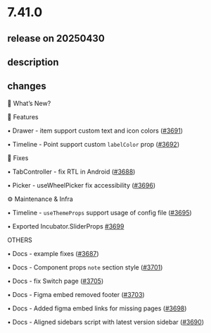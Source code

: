 # 7.41.0

## release on 20250430
## description
## changes
🚀 What’s New?

🎁 Features

• Drawer - item support custom text and icon colors (<a class="issue-link js-issue-link" data-error-text="Failed to load title" data-id="3011203514" data-permission-text="Title is private" data-url="https://github.com/wix/react-native-ui-lib/issues/3691" data-hovercard-type="pull_request" data-hovercard-url="/wix/react-native-ui-lib/pull/3691/hovercard" href="https://github.com/wix/react-native-ui-lib/pull/3691">#3691</a>)  

• Timeline - Point support custom <code>labelColor</code> prop (<a class="issue-link js-issue-link" data-error-text="Failed to load title" data-id="3011281104" data-permission-text="Title is private" data-url="https://github.com/wix/react-native-ui-lib/issues/3692" data-hovercard-type="pull_request" data-hovercard-url="/wix/react-native-ui-lib/pull/3692/hovercard" href="https://github.com/wix/react-native-ui-lib/pull/3692">#3692</a>)

🔧 Fixes

• TabController - fix RTL in Android (<a class="issue-link js-issue-link" data-error-text="Failed to load title" data-id="3007126549" data-permission-text="Title is private" data-url="https://github.com/wix/react-native-ui-lib/issues/3688" data-hovercard-type="pull_request" data-hovercard-url="/wix/react-native-ui-lib/pull/3688/hovercard" href="https://github.com/wix/react-native-ui-lib/pull/3688">#3688</a>)  

• Picker - useWheelPicker fix accessibility (<a class="issue-link js-issue-link" data-error-text="Failed to load title" data-id="3017052775" data-permission-text="Title is private" data-url="https://github.com/wix/react-native-ui-lib/issues/3696" data-hovercard-type="pull_request" data-hovercard-url="/wix/react-native-ui-lib/pull/3696/hovercard" href="https://github.com/wix/react-native-ui-lib/pull/3696">#3696</a>)

⚙️ Maintenance & Infra

• Timeline - <code>useThemeProps</code> support usage of config file (<a class="issue-link js-issue-link" data-error-text="Failed to load title" data-id="3016625818" data-permission-text="Title is private" data-url="https://github.com/wix/react-native-ui-lib/issues/3695" data-hovercard-type="pull_request" data-hovercard-url="/wix/react-native-ui-lib/pull/3695/hovercard" href="https://github.com/wix/react-native-ui-lib/pull/3695">#3695</a>)  

• Exported Incubator.SliderProps <a class="issue-link js-issue-link" data-error-text="Failed to load title" data-id="3023223801" data-permission-text="Title is private" data-url="https://github.com/wix/react-native-ui-lib/issues/3699" data-hovercard-type="pull_request" data-hovercard-url="/wix/react-native-ui-lib/pull/3699/hovercard" href="https://github.com/wix/react-native-ui-lib/pull/3699">#3699</a>

OTHERS

• Docs - example fixes (<a class="issue-link js-issue-link" data-error-text="Failed to load title" data-id="3006968376" data-permission-text="Title is private" data-url="https://github.com/wix/react-native-ui-lib/issues/3687" data-hovercard-type="pull_request" data-hovercard-url="/wix/react-native-ui-lib/pull/3687/hovercard" href="https://github.com/wix/react-native-ui-lib/pull/3687">#3687</a>)  

• Docs - Component props <code>note</code> section style (<a class="issue-link js-issue-link" data-error-text="Failed to load title" data-id="3024743903" data-permission-text="Title is private" data-url="https://github.com/wix/react-native-ui-lib/issues/3701" data-hovercard-type="pull_request" data-hovercard-url="/wix/react-native-ui-lib/pull/3701/hovercard" href="https://github.com/wix/react-native-ui-lib/pull/3701">#3701</a>)  

• Docs - fix Switch page (<a class="issue-link js-issue-link" data-error-text="Failed to load title" data-id="3027420221" data-permission-text="Title is private" data-url="https://github.com/wix/react-native-ui-lib/issues/3705" data-hovercard-type="pull_request" data-hovercard-url="/wix/react-native-ui-lib/pull/3705/hovercard" href="https://github.com/wix/react-native-ui-lib/pull/3705">#3705</a>)  

• Docs - Figma embed removed footer (<a class="issue-link js-issue-link" data-error-text="Failed to load title" data-id="3025011529" data-permission-text="Title is private" data-url="https://github.com/wix/react-native-ui-lib/issues/3703" data-hovercard-type="pull_request" data-hovercard-url="/wix/react-native-ui-lib/pull/3703/hovercard" href="https://github.com/wix/react-native-ui-lib/pull/3703">#3703</a>)  

• Docs - Added figma embed links for missing pages (<a class="issue-link js-issue-link" data-error-text="Failed to load title" data-id="3023064167" data-permission-text="Title is private" data-url="https://github.com/wix/react-native-ui-lib/issues/3698" data-hovercard-type="pull_request" data-hovercard-url="/wix/react-native-ui-lib/pull/3698/hovercard" href="https://github.com/wix/react-native-ui-lib/pull/3698">#3698</a>)  

• Docs - Aligned sidebars script with latest version sidebar (<a class="issue-link js-issue-link" data-error-text="Failed to load title" data-id="3010764253" data-permission-text="Title is private" data-url="https://github.com/wix/react-native-ui-lib/issues/3690" data-hovercard-type="pull_request" data-hovercard-url="/wix/react-native-ui-lib/pull/3690/hovercard" href="https://github.com/wix/react-native-ui-lib/pull/3690">#3690</a>)

